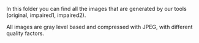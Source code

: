 In this folder you can find all the images that are generated by our tools (original, impaired1, impaired2).

All images are gray level based and compressed with JPEG, with different quality factors.
